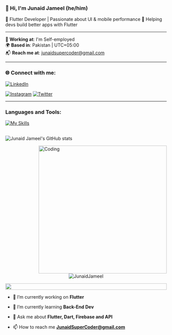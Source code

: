 ### 👋 Hi, I'm Junaid Jameel (he/him)

🚀 Flutter Developer | Passionate about UI & mobile performance 
📱 Helping devs build better apps with Flutter  

---

🏢 **Working at**: I'm Self-employed  
🌍 **Based in**: Pakistan | UTC+05:00  
📬 **Reach me at**: junaidsupercoder@gmail.com  

---

### 🌐 Connect with me:

[![LinkedIn](https://img.shields.io/badge/LinkedIn-0A66C2?style=for-the-badge&logo=linkedin&logoColor=white)](https://www.linkedin.com/in/junaid-jameel-6298bb26b/)

[![Instagram](https://img.shields.io/badge/Instagram-E4405F?style=for-the-badge&logo=instagram&logoColor=white)](https://instagram.com/junaid_jamel)
[![Twitter](https://img.shields.io/badge/X-000?style=for-the-badge&logo=twitter&logoColor=white)](https://x.com/Junaid_Jamel)

---

### Languages and Tools:
[![My Skills](https://skillicons.dev/icons?i=flutter,dart,firebase,github,git,postman)](https://skillicons.dev)
<br><br>

![Junaid Jameel's GitHub stats](https://github-readme-stats.vercel.app/api?username=JunaidJameel&show_icons=true&theme=dark)



<img align="right" alt="Coding" width="400" src="https://user-images.githubusercontent.com/74038190/229223263-cf2e4b07-2615-4f87-9c38-e37600f8381a.gif">
<br><br>




</p>
<p align="center"> 
 <img src="https://komarev.com/ghpvc/?username=JunaidJameel&label=Profile%20views&color=0e75b6&style=flat" alt="JunaidJameel" /> 

</p>


<img src="https://i.imgur.com/dBaSKWF.gif" height="20" width="100%">




- 🔭 I’m currently working on **Flutter**

- 🌱 I’m currently learning **Back-End Dev**

- 💬 Ask me about **Flutter, Dart, Firebase and API**

- 📫 How to reach me **JunaidSuperCoder@gmail.com**


